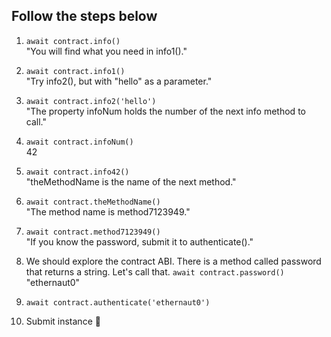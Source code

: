 ## Follow the steps below


1. `await contract.info()`  
"You will find what you need in info1()."  


2. `await contract.info1()`  
"Try info2(), but with "hello" as a parameter."  


3. `await contract.info2('hello')`  
"The property infoNum holds the number of the next info method to call."  


4. `await contract.infoNum()`  
42  


5. `await contract.info42()`  
"theMethodName is the name of the next method."  


6. `await contract.theMethodName()`  
"The method name is method7123949."  


7. `await contract.method7123949()`  
"If you know the password, submit it to authenticate()."  


8. We should explore the contract ABI. There is a method called password that returns a string. Let's call that. `await contract.password()`  
"ethernaut0"  


9. `await contract.authenticate('ethernaut0')`  


10. Submit instance 🎉